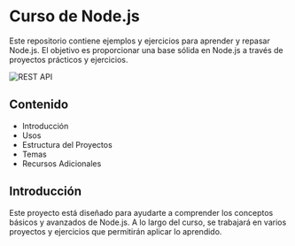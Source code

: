 # Curso de Node.js

Este repositorio contiene ejemplos y ejercicios para aprender y repasar Node.js. El objetivo es proporcionar una base sólida en Node.js a través de proyectos prácticos y ejercicios.

<image src="/APIREST_draw.PNG" alt="REST API">

## Contenido

- Introducción
- Usos
- Estructura del Proyectos
- Temas
- Recursos Adicionales

## Introducción

Este proyecto está diseñado para ayudarte a comprender los conceptos básicos y avanzados de Node.js. A lo largo del curso, se trabajará en varios proyectos y ejercicios que permitirán aplicar lo aprendido.
